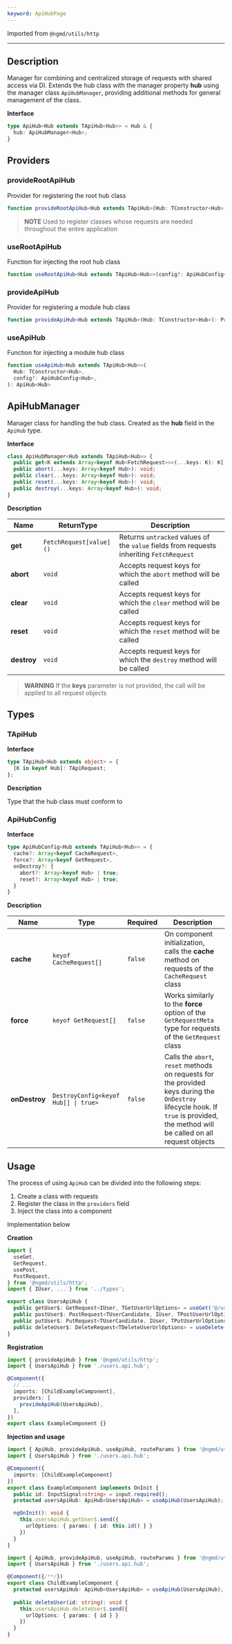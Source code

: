 ```yaml
---
keyword: ApiHubPage
---
```


Imported from `@ngmd/utils/http`

---

## Description

Manager for combining and centralized storage of requests with shared access via DI. Extends the hub class with the manager property **hub** using the manager class `ApiHubManager`, providing additional methods for general management of the class.

**Interface**

```ts
type ApiHub<Hub extends TApiHub<Hub>> = Hub & {
  hub: ApiHubManager<Hub>;
}
```

## Providers

### provideRootApiHub

Provider for registering the root hub class

```ts
function provideRootApiHub<Hub extends TApiHub>(Hub: TConstructor<Hub>): Provider
```

> **NOTE**
> Used to register classes whose requests are needed throughout the entire application

### useRootApiHub

Function for injecting the root hub class

```ts
function useRootApiHub<Hub extends TApiHub<Hub>>(config?: ApiHubConfig<Hub>): ApiHub<Hub> 
```

### provideApiHub

Provider for registering a module hub class

```ts
function provideApiHub<Hub extends TApiHub>(Hub: TConstructor<Hub>): Provider
```

### useApiHub

Function for injecting a module hub class

```ts
function useApiHub<Hub extends TApiHub<Hub>>(
  Hub: TConstructor<Hub>,
  config?: ApiHubConfig<Hub>,
): ApiHub<Hub> 
```

## ApiHubManager

Manager class for handling the hub class. Created as the **hub** field in the `ApiHub` type.

**Interface**

```ts
class ApiHubManager<Hub extends TApiHub<Hub>> { 
  public get<K extends Array<keyof Hub<FetchRequest>>>(...keys: K): K['length'] extends 1 ? T[K[0]] : { [Key in K[number]]: T[Key] };
  public abort(...keys: Array<keyof Hub>): void;
  public clear(...keys: Array<keyof Hub>): void;
  public reset(...keys: Array<keyof Hub>): void;
  public destroy(...keys: Array<keyof Hub>): void;
}
```

**Description**

| Name | ReturnType | Description |
|----------|----------|----------|
| **get** | `FetchRequest[value]()` | Returns `untracked` values of the `value` fields from requests inheriting `FetchRequest` |
| **abort** | `void` | Accepts request keys for which the `abort` method will be called |
| **clear** | `void` | Accepts request keys for which the `clear` method will be called |
| **reset** | `void` | Accepts request keys for which the `reset` method will be called |
| **destroy** | `void` | Accepts request keys for which the `destroy` method will be called |

> **WARNING**
> If the **keys** parameter is not provided, the call will be applied to all request objects

## Types

### TApiHub

**Interface**

```ts
type TApiHub<Hub extends object> = {
  [K in keyof Hub]: TApiRequest;
};
```

**Description**

Type that the hub class must conform to

### ApiHubConfig

**Interface**

```ts
type ApiHubConfig<Hub extends TApiHub<Hub>> = {
  cache?: Array<keyof CacheRequest>,
  force?: Array<keyof GetRequest>,
  onDestroy?: {
    abort?: Array<keyof Hub> | true;
    reset?: Array<keyof Hub> | true;
  }
}
```

**Description**

| Name | Type | Required | Description |
|----------|----------|----------|----------|
| **cache** | `keyof CacheRequest[]` | `false` | On component initialization, calls the **cache** method on requests of the `CacheRequest` class |
| **force** | `keyof GetRequest[]` | `false` | Works similarly to the **force** option of the `GetRequestMeta` type for requests of the `GetRequest` class |
| **onDestroy** | `DestroyConfig<keyof Hub[] \| true>` | `false` | Calls the `abort`, `reset` methods on requests for the provided keys during the `OnDestroy` lifecycle hook. If `true` is provided, the method will be called on all request objects |

## Usage

The process of using `ApiHub` can be divided into the following steps:

1. Create a class with requests
2. Register the class in the `providers` field
3. Inject the class into a component

Implementation below

**Creation**

```ts name="users.api.hub.ts" {9-14}
import {
  useGet,
  GetRequest,
  usePost,
  PostRequest,
} from '@ngmd/utils/http';
import { IUser, ... } from '../types';

export class UsersApiHub {
  public getUser$: GetRequest<IUser, TGetUserUrlOptions> = useGet('@/users/{%raw%}{{id}}{%endraw%}');
  public postUser$: PostRequest<TUserCandidate, IUser, TPostUserUrlOptions> = usePost('@/users');
  public putUser$: PutRequest<TUserCandidate, IUser, TPutUserUrlOptions> = usePut('@/users/{%raw%}{{id}}{%endraw%}');
  public deleteUser$: DeleteRequest<TDeleteUserUrlOptions> = useDelete('@/users/{%raw%}{{id}}{%endraw%}');
}
```

**Registration** 

```ts name="example.component.ts" {8}
import { provideApiHub } from '@ngmd/utils/http';
import { UsersApiHub } from './users.api.hub';

@Component({
  // ...
  imports: [ChildExampleComponent],
  providers: [
    provideApiHub(UsersApiHub), 
  ],
})
export class ExampleComponent {}
```

**Injection and usage**

```ts name="example.component.ts" group="example-component"
import { ApiHub, provideApiHub, useApiHub, routeParams } from '@ngmd/utils/http';
import { UsersApiHub } from './users.api.hub';

@Component({
  imports: [ChildExampleComponent]
})
export class ExampleComponent implements OnInit {
  public id: InputSignal<string> = input.required();
  protected usersApiHub: ApiHub<UsersApiHub> = useApiHub(UsersApiHub);

  ngOnInit(): void {
    this.usersApiHub.getUser$.send({
      urlOptions: { params: { id: this.id() } }
    })
  }
}
```

```ts name="child-example.component.ts" group="example-component"
import { ApiHub, provideApiHub, useApiHub, routeParams } from '@ngmd/utils/http';
import { UsersApiHub } from './users.api.hub';

@Component({/**/})
export class ChildExampleComponent {
  protected usersApiHub: ApiHub<UsersApiHub> = useApiHub(UsersApiHub);
  
  public deleteUser(id: string): void {
    this.usersApiHub.deleteUser$.send({
      urlOptions: { params: { id } }
    })
  }
}
```